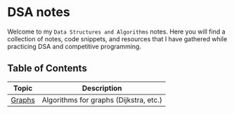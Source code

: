 # DSA notes

Welcome to my `Data Structures and Algorithms` notes. Here you will find a collection of notes, code snippets, and resources that I have gathered while practicing DSA and competitive programming.

## Table of Contents

| Topic              | Description                            |
| ------------------ | -------------------------------------- |
| [Graphs](./graphs) | Algorithms for graphs (Dijkstra, etc.) |
